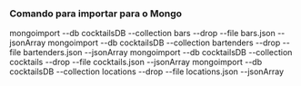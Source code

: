 ### Comando para importar para o Mongo

mongoimport --db cocktailsDB --collection bars --drop --file bars.json --jsonArray
mongoimport --db cocktailsDB --collection bartenders --drop --file bartenders.json --jsonArray
mongoimport --db cocktailsDB --collection cocktails --drop --file cocktails.json --jsonArray
mongoimport --db cocktailsDB --collection locations --drop --file locations.json --jsonArray